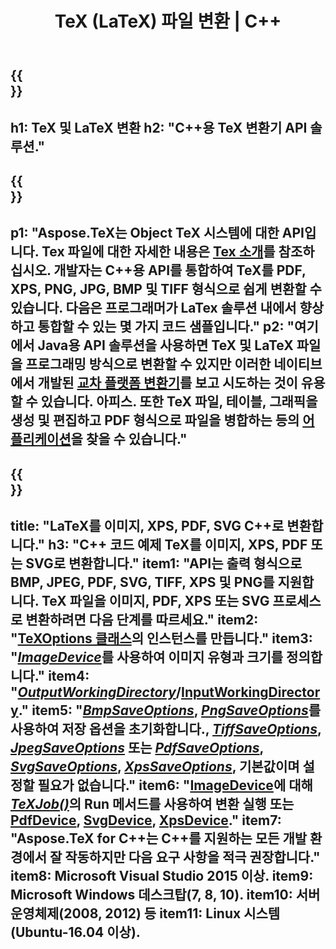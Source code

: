 ﻿---
translation: true
template: /_templates/_conversion-cpp.md
title: TeX (LaTeX) 파일 변환 | C++
url: /cpp/conversion/
keywords: tex 변환기 cpp api, tex 변환기 c++ api
description: TeX(LaTeX) 변환 C++ API 솔루션입니다. 몇 줄의 C++ 코드로 LaTeX 파일을 PNG, JPEG, TIFF, BMP를 포함한 PDF, XPS 및 이미지로 변환합니다.
family: tex
platformtag: cpp
feature: conversion
---

{{<section banner>}}
---
h1: TeX 및 LaTeX 변환
h2: "C++용 TeX 변환기 API 솔루션."
---

{{<section overview>}}
---
p1: "Aspose.TeX는 Object TeX 시스템에 대한 API입니다. Tex 파일에 대한 자세한 내용은 [Tex 소개](https://docs.aspose.com/tex/cpp/what-is-tex/)를 참조하십시오. 개발자는 C++용 API를 통합하여 TeX를 PDF, XPS, PNG, JPG, BMP 및 TIFF 형식으로 쉽게 변환할 수 있습니다. 다음은 프로그래머가 LaTex 솔루션 내에서 향상하고 통합할 수 있는 몇 가지 코드 샘플입니다."
p2: "여기에서 Java용 API 솔루션을 사용하면 TeX 및 LaTeX 파일을 프로그래밍 방식으로 변환할 수 있지만 이러한 네이티브에서 개발된 [교차 플랫폼 변환기](https://products.aspose.app/tex/conversion)를 보고 시도하는 것이 유용할 수 있습니다. 아피스. 또한 TeX 파일, 테이블, 그래픽을 생성 및 편집하고 PDF 형식으로 파일을 병합하는 등의 [어플리케이션](https://products.aspose.app/tex/applications)을 찾을 수 있습니다."
---

{{<section feature1>}}
---
title: "LaTeX를 이미지, XPS, PDF, SVG C++로 변환합니다."
h3: "C++ 코드 예제 TeX를 이미지, XPS, PDF 또는 SVG로 변환합니다."
item1: "API는 출력 형식으로 BMP, JPEG, PDF, SVG, TIFF, XPS 및 PNG를 지원합니다. TeX 파일을 이미지, PDF, XPS 또는 SVG 프로세스로 변환하려면 다음 단계를 따르세요."
item2: "[TeXOptions 클래스](https://reference.aspose.com/tex/cpp/class/aspose.te_x.te_x_options)의 인스턴스를 만듭니다."
item3: "[*ImageDevice*](https://reference.aspose.com/page/cpp/class/aspose.page.e_p_s.device.image_device)를 사용하여 이미지 유형과 크기를 정의합니다."
item4: "[*OutputWorkingDirectory*](https://reference.aspose.com/tex/cpp/class/aspose.te_x.te_x_options#aa4f4ea6dab7db5ba1b40800495f16f63)/[InputWorkingDirectory](https://reference.aspose.com/tex/cpp/class/aspose.te_x.te_x_options#aa4f4ea6dab7db5ba1b40800495f16f63)."
item5: "[*BmpSaveOptions*](https://reference.aspose.com/tex/cpp/class/aspose.te_x.presentation.image.bmp_save_options), [*PngSaveOptions*](https://reference.aspose.com/tex/cpp/class/aspose.te_x.presentation.image.png_save_options)를 사용하여 저장 옵션을 초기화합니다., [*TiffSaveOptions*](https://reference.aspose.com/tex/cpp/class/aspose.te_x.presentation.image.tiff_save_options), [*JpegSaveOptions*](https://reference.aspose.com/tex/cpp/class/aspose.te_x.presentation.image.jpeg_save_options) 또는 [*PdfSaveOptions*](https://reference.aspose.com/tex/cpp/class/aspose.te_x.presentation.pdf.pdf_save_options), [*SvgSaveOptions*](https://reference.aspose.com/tex/cpp/class/aspose.te_x.presentation.svg.svg_save_options), [*XpsSaveOptions*](https://reference.aspose.com/tex/cpp/class/aspose.te_x.presentation.xps.xps_save_options), 기본값이며 설정할 필요가 없습니다."
item6: "[ImageDevice](https://reference.aspose.com)에 대해 [*TeXJob()*](https://reference.aspose.com/tex/cpp/class/aspose.te_x.te_x_job/tex/cpp/class/aspose.te_x.presentation.image.image_device)의 Run 메서드를 사용하여 변환 실행  또는 [PdfDevice](https://reference.aspose.com/tex/cpp/class/aspose.te_x.presentation.pdf.pdf_device), [SvgDevice](https://reference.aspose.com/tex/cpp/class/aspose.te_x.presentation.svg.svg_device), [XpsDevice](https://reference.aspose.com/tex/cpp/class/aspose.te_x.presentation.xps.xps_device)."
item7: "Aspose.TeX for C++는 C++를 지원하는 모든 개발 환경에서 잘 작동하지만 다음 요구 사항을 적극 권장합니다."
item8: Microsoft Visual Studio 2015 이상.
item9: Microsoft Windows 데스크탑(7, 8, 10).
item10: 서버 운영체제(2008, 2012) 등
item11: Linux 시스템(Ubuntu-16.04 이상).
---


